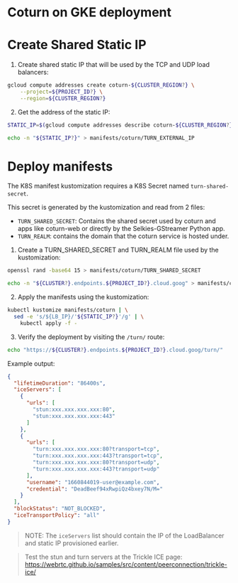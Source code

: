 # Coturn on GKE deployment

# Create Shared Static IP

1. Create shared static IP that will be used by the TCP and UDP load balancers:

```bash
gcloud compute addresses create coturn-${CLUSTER_REGION?} \
    --project=${PROJECT_ID?} \
    --region=${CLUSTER_REGION?}
```

2. Get the address of the static IP:

```bash
STATIC_IP=$(gcloud compute addresses describe coturn-${CLUSTER_REGION?} --region ${CLUSTER_REGION?} --format='value(address)')
```

```bash
echo -n "${STATIC_IP?}" > manifests/coturn/TURN_EXTERNAL_IP
```

# Deploy manifests

The K8S manifest kustomization requires a K8S Secret named `turn-shared-secret`.

This secret is generated by the kustomization and read from 2 files:

- `TURN_SHARED_SECRET`: Contains the shared secret used by coturn and apps like coturn-web or directly by the Selkies-GStreamer Python app.
- `TURN_REALM`: contains the domain that the coturn service is hosted under.

1. Create a TURN_SHARED_SECRET and TURN_REALM file used by the kustomization:

```bash
openssl rand -base64 15 > manifests/coturn/TURN_SHARED_SECRET
```

```bash
echo -n "${CLUSTER?}.endpoints.${PROJECT_ID?}.cloud.goog" > manifests/coturn/TURN_REALM
```

2. Apply the manifests using the kustomization:

```bash
kubectl kustomize manifests/coturn | \
  sed -e 's/${LB_IP}/'${STATIC_IP?}'/g' | \
    kubectl apply -f -
```

3. Verify the deployment by visiting the `/turn/` route:

```bash
echo "https://${CLUSTER?}.endpoints.${PROJECT_ID?}.cloud.goog/turn/"
```

Example output:

```json
{
  "lifetimeDuration": "86400s",
  "iceServers": [
    {
      "urls": [
        "stun:xxx.xxx.xxx.xxx:80",
        "stun:xxx.xxx.xxx.xxx:443"
      ]
    },
    {
      "urls": [
        "turn:xxx.xxx.xxx.xxx:80?transport=tcp",
        "turn:xxx.xxx.xxx.xxx:443?transport=tcp",
        "turn:xxx.xxx.xxx.xxx:80?transport=udp",
        "turn:xxx.xxx.xxx.xxx:443?transport=udp"
      ],
      "username": "1660844019-user@example.com",
      "credential": "DeadBeef94xRwpiQz4bxey7N/M="
    }
  ],
  "blockStatus": "NOT_BLOCKED",
  "iceTransportPolicy": "all"
}
```

> NOTE: The `iceServers` list should contain the IP of the LoadBalancer and static IP provisioned earlier.

> Test the stun and turn servers at the Trickle ICE page: https://webrtc.github.io/samples/src/content/peerconnection/trickle-ice/